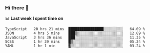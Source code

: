 ### Hi there 👋

<!--
**DBvc/DBvc** is a ✨ _special_ ✨ repository because its `README.md` (this file) appears on your GitHub profile.

Here are some ideas to get you started:

- 🔭 I’m currently working on ...
- 🌱 I’m currently learning ...
- 👯 I’m looking to collaborate on ...
- 🤔 I’m looking for help with ...
- 💬 Ask me about ...
- 📫 How to reach me: ...
- 😄 Pronouns: ...
- ⚡ Fun fact: ...
-->

📊 **Last week I spent time on**
<!--START_SECTION:waka-->
```text
TypeScript   20 hrs 21 mins  ████████████████░░░░░░░░░   64.09 % 
JSON         4 hrs 5 mins    ███▒░░░░░░░░░░░░░░░░░░░░░   12.89 % 
JavaScript   3 hrs 36 mins   ███░░░░░░░░░░░░░░░░░░░░░░   11.35 % 
SCSS         1 hr 39 mins    █▒░░░░░░░░░░░░░░░░░░░░░░░   05.24 % 
YAML         1 hr 1 min      ▓░░░░░░░░░░░░░░░░░░░░░░░░   03.24 % 
```
<!--END_SECTION:waka-->
